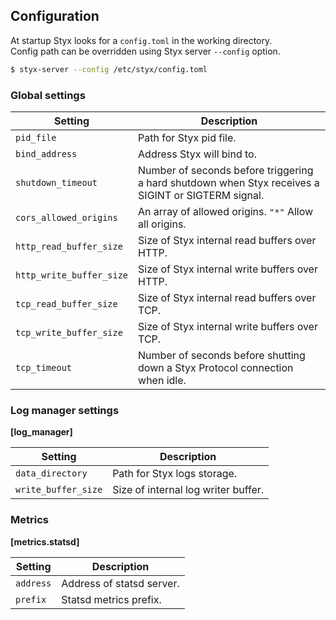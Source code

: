 Configuration
-------------

At startup Styx looks for a `config.toml` in the working directory.  
Config path can be overridden using Styx server `--config` option.

```bash
$ styx-server --config /etc/styx/config.toml
```

### Global settings

| Setting                        | Description                                                                                       |
|--------------------------------|---------------------------------------------------------------------------------------------------|
| `pid_file`                     | Path for Styx pid file.                                                                           |
| `bind_address`                 | Address Styx will bind to.                                                                        |
| `shutdown_timeout`             | Number of seconds before triggering a hard shutdown when Styx receives a SIGINT or SIGTERM signal.|
| `cors_allowed_origins`         | An array of allowed origins. `"*"` Allow all origins.                                             |
| `http_read_buffer_size`        | Size of Styx internal read buffers over HTTP.                                                     |
| `http_write_buffer_size`       | Size of Styx internal write buffers over HTTP.                                                    |
| `tcp_read_buffer_size`         | Size of Styx internal read buffers over TCP.                                                      |
| `tcp_write_buffer_size`        | Size of Styx internal write buffers over TCP.                                                     |
| `tcp_timeout`                  | Number of seconds before shutting down a Styx Protocol connection when idle.                      |

### Log manager settings

**[log_manager]**

| Setting             | Description                         |
|---------------------|-------------------------------------|
| `data_directory`    | Path for Styx logs storage.         |
| `write_buffer_size` | Size of internal log writer buffer. |

### Metrics

**[metrics.statsd]**

| Setting   | Description               |
|-----------|---------------------------|
| `address` | Address of statsd server. |
| `prefix`  | Statsd metrics prefix.    |

